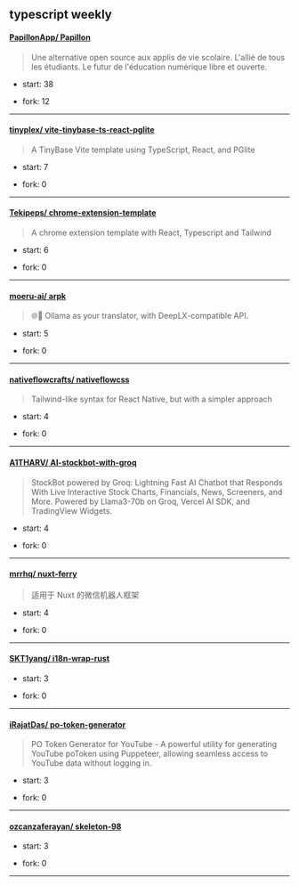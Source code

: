 ## typescript weekly

#### [PapillonApp/ Papillon](https://github.com/PapillonApp/Papillon)
>  Une alternative open source aux applis de vie scolaire. L'allié de tous les étudiants. Le futur de l'éducation numérique libre et ouverte.
+ start: 38
+ fork: 12
---
#### [tinyplex/ vite-tinybase-ts-react-pglite](https://github.com/tinyplex/vite-tinybase-ts-react-pglite)
>  A TinyBase Vite template using TypeScript, React, and PGlite
+ start: 7
+ fork: 0
---
#### [Tekipeps/ chrome-extension-template](https://github.com/Tekipeps/chrome-extension-template)
>  A chrome extension template with React, Typescript and Tailwind
+ start: 6
+ fork: 0
---
#### [moeru-ai/ arpk](https://github.com/moeru-ai/arpk)
>  🌐🦙 Ollama as your translator, with DeepLX-compatible API.
+ start: 5
+ fork: 0
---
#### [nativeflowcrafts/ nativeflowcss](https://github.com/nativeflowcrafts/nativeflowcss)
>  Tailwind-like syntax for React Native, but with a simpler approach
+ start: 4
+ fork: 0
---
#### [A1THARV/ AI-stockbot-with-groq](https://github.com/A1THARV/AI-stockbot-with-groq)
>  StockBot powered by Groq: Lightning Fast AI Chatbot that Responds With Live Interactive Stock Charts, Financials, News, Screeners, and More. Powered by Llama3-70b on Groq, Vercel AI SDK, and TradingView Widgets.
+ start: 4
+ fork: 0
---
#### [mrrhq/ nuxt-ferry](https://github.com/mrrhq/nuxt-ferry)
>  适用于 Nuxt 的微信机器人框架
+ start: 4
+ fork: 0
---
#### [SKT1yang/ i18n-wrap-rust](https://github.com/SKT1yang/i18n-wrap-rust)
>  
+ start: 3
+ fork: 0
---
#### [iRajatDas/ po-token-generator](https://github.com/iRajatDas/po-token-generator)
>  PO Token Generator for YouTube - A powerful utility for generating YouTube poToken using Puppeteer, allowing seamless access to YouTube data without logging in.
+ start: 3
+ fork: 0
---
#### [ozcanzaferayan/ skeleton-98](https://github.com/ozcanzaferayan/skeleton-98)
>  
+ start: 3
+ fork: 0
---